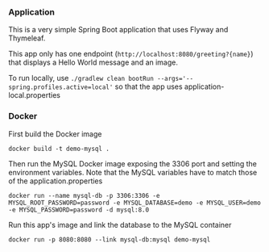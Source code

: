 ### Application
This is a very simple Spring Boot application that uses Flyway and Thymeleaf.

This app only has one endpoint (`http://localhost:8080/greeting?{name}`) that displays a Hello World message and an image.

To run locally, use `./gradlew clean bootRun --args='--spring.profiles.active=local'` so that the app uses application-local.properties

### Docker
First build the Docker image
```
docker build -t demo-mysql .
```

Then run the MySQL Docker image exposing the 3306 port and setting the environment variables.
Note that the MySQL variables have to match those of the application.properties
```
docker run --name mysql-db -p 3306:3306 -e MYSQL_ROOT_PASSWORD=password -e MYSQL_DATABASE=demo -e MYSQL_USER=demo -e MYSQL_PASSWORD=password -d mysql:8.0
```

Run this app's image and link the database to the MySQL container
```
docker run -p 8080:8080 --link mysql-db:mysql demo-mysql
```